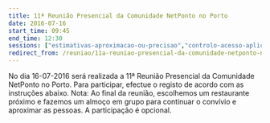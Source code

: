 ```yaml
---
title: 11ª Reunião Presencial da Comunidade NetPonto no Porto
date: 2016-07-16
start_time: 09:45
end_time: 12:30
sessions: ["estimativas-aproximacao-ou-precisao","controlo-acesso-aplicacoes-api-web-com-jwt-openid-identityserver3"]
redirect_from: /reuniao/11a-reuniao-presencial-da-comunidade-netponto-no-porto/
---
```

No dia 16-07-2016 será realizada a 11ª  Reunião Presencial da Comunidade NetPonto no Porto. Para participar, efectue o registo de acordo com as instruções abaixo.
Nota: Ao final da reunião, escolhemos um restaurante próximo e fazemos um almoço em grupo para continuar o convívio e aproximar as pessoas. A participação é opcional.